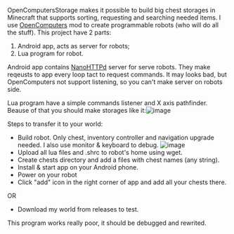 OpenComputersStorage makes it possible to build big chest storages in Minecraft that supports sorting, requesting and searching needed items.
I use [OpenComputers](https://github.com/MightyPirates/OpenComputers) mod to create programmable robots (who will do all the stuff).
This project have 2 parts:
1. Android app, acts as server for robots;
2. Lua program for robot.

Android app contains [NanoHTTPd](https://github.com/NanoHttpd/nanohttpd) server for serve robots. They make reqeusts to app every loop tact to request commands. It may looks bad, but OpenComputers not support listening, so you can't make server on robots side.

Lua program have a simple commands listener and X axis pathfinder. Beause of that you should make storages like it:![image](https://user-images.githubusercontent.com/27568333/148927066-8cc69471-a2a8-483f-aae4-99eaaa307e19.png)

Steps to transfer it to your world:
- Build robot. Only chest, inventory controller and navigation upgrade needed. I also use monitor & keyboard to debug.
![image](https://user-images.githubusercontent.com/27568333/148928904-aadc7819-ec78-422a-84d8-b9223e06003d.png)
- Upload all lua files and .shrc to robot's home using wget.
- Create chests directory and add a files with chest names (any string).
- Install & start app on your Android phone.
- Power on your robot
- Click "add" icon in the right corner of app and add all your chests there.

OR
- Download my world from releases to test.

This program works really poor, it should be debugged and rewrited.

